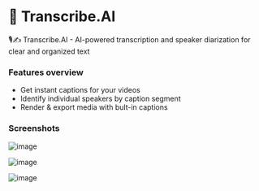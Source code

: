 # 📄 Transcribe.AI 
 🎙️✍️ Transcribe.AI -  AI-powered transcription and speaker diarization for clear and organized text

### Features overview
- Get instant captions for your videos
- Identify individual speakers by caption segment
- Render & export media with bult-in captions

### Screenshots

![image](https://github.com/user-attachments/assets/f3a003d3-7f4f-4550-bca1-f2e488e1b581)

![image](https://github.com/user-attachments/assets/55e82366-aab3-4995-b84a-e85321b6a004)

![image](https://github.com/user-attachments/assets/f79c7c12-8064-4949-89d0-8231461d6edd)

